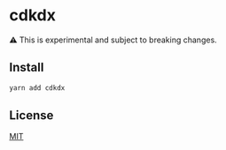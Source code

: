 # cdkdx

:warning: This is experimental and subject to breaking changes.

## Install

```sh
yarn add cdkdx
```

## License

[MIT](LICENSE)
